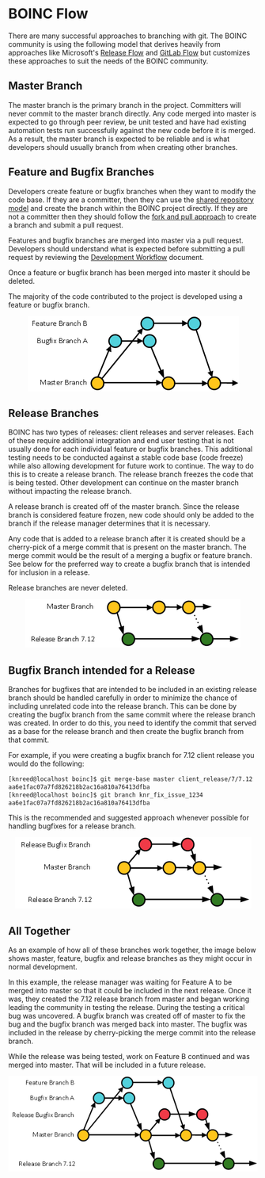 # BOINC Flow
There are many successful approaches to branching with git.  The BOINC community is using the following model that derives heavily from approaches like Microsoft's [Release Flow](https://docs.microsoft.com/en-us/azure/devops/devops-at-microsoft/release-flow) and [GitLab Flow](https://docs.gitlab.com/ee/workflow/gitlab_flow.html) but customizes these approaches to suit the needs of the BOINC community. 

## Master Branch
The master branch is the primary branch in the project.  Committers will never commit to the master branch directly.  Any code merged into master is expected to go through peer review, be unit tested and have had existing automation tests run successfully against the new code before it is merged.  As a result, the master branch is expected to be reliable and is what developers should usually branch from when creating other branches.  

## Feature and Bugfix Branches
Developers create feature or bugfix branches when they want to modify the code base.  If they are a committer, then they can use the [shared repository model](https://gist.github.com/seshness/3943237) and create the branch within the BOINC project directly.  If they are not a committer then they should follow the [fork and pull approach](https://gist.github.com/Chaser324/ce0505fbed06b947d962) to create a branch and submit a pull request.

Features and bugfix branches are merged into master via a pull request.  Developers should understand what is expected before submitting a pull request by reviewing the [Development Workflow](Development_Workflow.md) document.  

Once a feature or bugfix branch has been merged into master it should be deleted.

The majority of the code contributed to the project is developed using a feature or bugfix branch.

<p align="center">
<img src="images/FeatureBranch.png" alt="Diagram of Feature and Normal Bugfix Branches"/>
</p>

## Release Branches
BOINC has two types of releases: client releases and server releases.  Each of these require additional integration and end user testing that is not usually done for each individual feature or bugfix branches.  This additional testing needs to be conducted against a stable code base (code freeze) while also allowing development for future work to continue.  The way to do this is to create a release branch.  The release branch freezes the code that is being tested.  Other development can continue on the master branch without impacting the release branch.

A release branch is created off of the master branch.  Since the release branch is considered feature frozen, new code should only be added to the branch if the release manager determines that it is necessary.  

Any code that is added to a release branch after it is created should be a cherry-pick of a merge commit that is present on the master branch.  The merge commit would be the result of a merging a bugfix or feature branch.  See below for the preferred way to create a bugfix branch that is intended for inclusion in a release.

Release branches are never deleted.

<p align="center">
<img src="images/ReleaseBranch.png" alt="Diagram of a Release Branch"/>
</p>

## Bugfix Branch intended for a Release
Branches for bugfixes that are intended to be included in an existing release branch should be handled carefully in order to minimize the chance of including unrelated code into the release branch.  This can be done by creating the bugfix branch from the same commit where the release branch was created.  In order to do this, you need to identify the commit that served as a base for the release branch and then create the bugfix branch from that commit.

For example, if you were creating a bugfix branch for 7.12 client release you would do the following:
```
[knreed@localhost boinc]$ git merge-base master client_release/7/7.12
aa6e1fac07a7fd826218b2ac16a810a76413dfba
[knreed@localhost boinc]$ git branch knr_fix_issue_1234 aa6e1fac07a7fd826218b2ac16a810a76413dfba
```

This is the recommended and suggested approach whenever possible for handling bugfixes for a release branch.

<p align="center">
<img src="images/BugfixBranch.png" alt="Diagram of a Bugfix Branch intended for a Release"/>
</p>

## All Together
As an example of how all of these branches work together, the image below shows master, feature, bugfix and release branches as they might occur in normal development.  

In this example, the release manager was waiting for Feature A to be merged into master so that it could be included in the next release.  Once it was, they created the 7.12 release branch from master and began working leading the community in testing the release.  During the testing a critical bug was uncovered.  A bugfix branch was created off of master to fix the bug and the bugfix branch was merged back into master.  The bugfix was included in the release by cherry-picking the merge commit into the release branch.

While the release was being tested, work on Feature B continued and was merged into master.  That will be included in a future release.

<p align="center">
<img src="images/AllBranches.png" alt="Diagram of a multiple branches"/>
</p>
